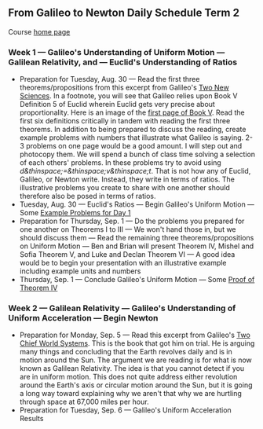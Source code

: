 ## From Galileo to Newton Daily Schedule Term 2

Course [home page](./)

### Week 1 &mdash; Galileo's Understanding of Uniform Motion &mdash; Galilean Relativity, and &mdash; Euclid's Understanding of Ratios

* Preparation for Tuesday, Aug. 30 &mdash; Read the first three theorems/propositions from this excerpt from Galileo's [Two New Sciences](./resources/DialoguesConcerningTwoNewSciences-Excerpt01.pdf). In a footnote, you will see that Galileo relies upon Book V Definition 5 of Euclid wherein Euclid gets very precise about proportionality. Here is an image of the [first page of Book V](./resources/EuclidBookVDefinition5.jpeg). Read the first six definitions critically in tandem with reading the first three theorems. In addition to being prepared to discuss the reading, create example problems with numbers that illustrate what Galileo is saying. 2-3 problems on one page would be a good amount. I will step out and photocopy them. We will spend a bunch of class time solving a selection of each others' problems. In these problems try to avoid using *d&thinspace;=&thinspace;v&thinspace;t*. That is not how any of Euclid, Galileo, or Newton write. Instead, they write in terms of ratios. The illustrative problems you create to share with one another should therefore also be posed in terms of ratios.
* Tuesday, Aug. 30 &mdash; Euclid's Ratios &mdash; Begin Galileo's Uniform Motion &mdash; Some [Example Problems for Day 1](./examples/Day01Examples.pdf)
* Preparation for Thursday, Sep. 1 &mdash; Do the problems you prepared for one another on Theorems I to III &mdash; We won't hand those in, but we should discuss them &mdash; Read the remaining three theorems/propositions on Uniform Motion &mdash; Ben and Brian will present Theorem IV, Mishel and Sofia Theorem V, and Luke and Declan Theorem VI &mdash; A good idea would be to begin your presentation with an illustrative example including example units and numbers
* Thursday, Sep. 1 &mdash; Conclude Galileo's Uniform Motion &mdash; Some [Proof of Theorem IV](./proofs/Day02TheoremIV.pdf)

### Week 2 &mdash; Galilean Relativity &mdash; Galileo's Understanding of Uniform Acceleration &mdash; Begin Newton

* Preparation for Monday, Sep. 5 &mdash; Read this excerpt from Galileo's [Two Chief World Systems](./resources/DialogueConcerningTheTwoChiefWorldSystems-Excerpt.pdf). This is the book that got him on trial. He is arguing many things and concluding that the Earth revolves daily and is in motion around the Sun. The argument we are reading is for what is now known as Galilean Relativity. The idea is that you cannot detect if you are in uniform motion. This does not quite address either revolution around the Earth's axis or circular motion around the Sun, but it is going a long way toward explaining why we aren't that why we are hurtling through space at 67,000 miles per hour.
* Preparation for Tuesday, Sep. 6 &mdash; Galileo's Uniform Acceleration Results
